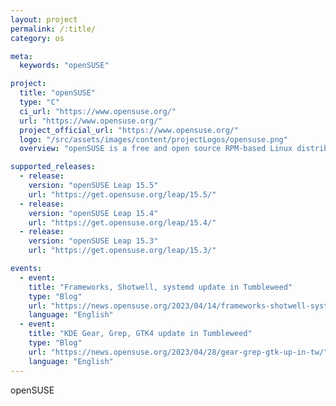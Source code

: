 ```yaml
---
layout: project
permalink: /:title/
category: os

meta:
  keywords: "openSUSE"

project:
  title: "openSUSE"
  type: "C"
  ci_url: "https://www.opensuse.org/"
  url: "https://www.opensuse.org/"
  project_official_url: "https://www.opensuse.org/"
  logo: "/src/assets/images/content/projectLogos/opensuse.png"
  overview: "openSUSE is a free and open source RPM-based Linux distribution developed by the openSUSE project."

supported_releases:
  - release:
    version: "openSUSE Leap 15.5"
    url: "https://get.opensuse.org/leap/15.5/"
  - release:
    version: "openSUSE Leap 15.4"
    url: "https://get.opensuse.org/leap/15.4/"
  - release:
    version: "openSUSE Leap 15.3"
    url: "https://get.opensuse.org/leap/15.3/"

events:
  - event:
    title: "Frameworks, Shotwell, systemd update in Tumbleweed"
    type: "Blog"
    url: "https://news.opensuse.org/2023/04/14/frameworks-shotwell-systemd-up-in-tw/"
    language: "English"
  - event:
    title: "KDE Gear, Grep, GTK4 update in Tumbleweed"
    type: "Blog"
    url: "https://news.opensuse.org/2023/04/28/gear-grep-gtk-up-in-tw/"
    language: "English"
---
```


<p>openSUSE</p>

